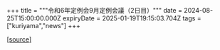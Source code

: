 +++
title = """令和6年定例会9月定例会議（2日目）"""
date = 2024-08-25T15:00:00.000Z
expiryDate = 2025-01-19T19:15:03.704Z
tags = ["kuriyama","news"]
+++


[[source]](https://www.town.kuriyama.hokkaido.jp/site/gikai/28615.html)
